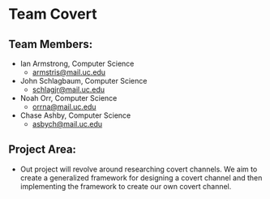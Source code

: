 # Team Covert

## Team Members:
* Ian Armstrong, Computer Science
  * armstris@mail.uc.edu
* John Schlagbaum, Computer Science
  * schlagjr@mail.uc.edu
* Noah Orr, Computer Science
  * orrna@mail.uc.edu
* Chase Ashby, Computer Science
  * asbych@mail.uc.edu

## Project Area:

* Out project will revolve around researching covert channels. We aim to create a generalized framework for designing a covert channel and then implementing the framework to create our own covert channel.
